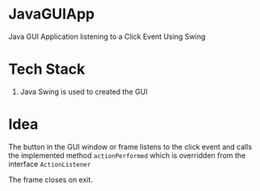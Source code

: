 # JavaGUIApp
Java GUI Application listening to a Click Event Using Swing
 
 
 # Tech Stack
 1. Java Swing is used to created the GUI
 
 # Idea
 The button in the GUI window or frame listens to the click event and 
 calls the implemented method `actionPerformed` which is overridden from the 
 interface `ActionListener`
 
 The frame closes on exit. 
 
 

